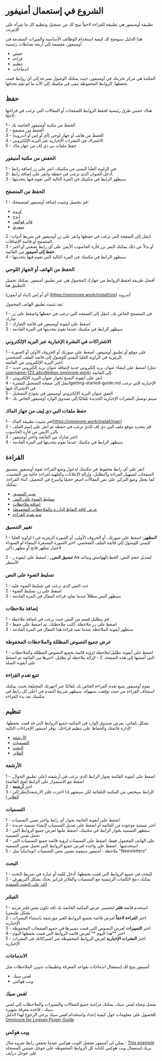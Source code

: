 
# الشروع في إستعمال أمنيفور

تطبيقة أومنيفور هي تطبيقة للقراءة لاحقاً تتيح لك من تسجيل وتنظيم كل ما تقرأه على الإنترنت

هذا الدليل سيوضح لك كيفية استخدام الوظائف الأساسية والميزات المتقدمة في أومنيفور، مقسمة إلى أربعة نشاطات رئيسية

- حفض 
- قراءة 
- تنظيم 
- اندماجات 


المكتبة هي مركز تجربتك في أومنيفور، حيث يمكنك الوصول بسرعة إلى أي روابط قمت بحفظها.
الروابط المحفوظة تبقى في مكتبتك إلى الأبد ما لم تقم بحذفها.

## حفظ

هناك خمس طرق رئيسية لحفظ الروابط للصفحات أو المقالات التي ترغب في قراءتها لاحقًا:

1 - الحفظ من مكتبة أومنيفور الخاصة بك  
2 - الحفظ من متصفح  
3 - الحفظ من هاتف أو جهاز لوحي (آي أو إس أو أندرويد)  
4 - الاشتراك في النشرات الإخبارية عبر البريد الإلكتروني  
5 - حفظ ملفات بي دي إف من جهاز ماك  


### الحفض من مكتبة أمنيفور

1 - في الزاوية العليا اليمنى من مكتبتك، انقر على زر إضافة رابط.  
2- أدخل العنوان الذي ترغب في حفظه وانقر على إضافة رابط.  
3 - سيظهر الرابط في مكتبتك في المرة التالية التي تقوم فيها بتحديثها.  


### الحفظ من المتصفح

1 - قم بتحميل وتثبيت إضافة أومنيفور لمتصفحك:

- [كروم ](https://omnivore.work/install/chrome)
- [ايدج](https://omnivore.work/install/edge)
- [فاير فوكس](https://omnivore.work/install/firefox)
- [سفري](https://omnivore.work/install/safari)

2 -انتقل إلى الصفحة التي ترغب في حفظها وانقر على زر أومنيفور في شريط أدوات المتصفح أو قائمة الإضافات.  
3 - أو بدلاً عن ذلك يمكنك النقر بزر فأرة الحاسوب الأيمن على أي رابط تشعبي أو اختر **حفظ إلى أمنيفور** من القائمة.   
4 - سيظهر الرابط في مكتبتك في المرة التالية التي تقوم فيها بتحديثها.  


### الحفظ من الهاتف أو الجهاز اللوحي

أفضل طريقة لحفظ الروابط من جهازك المحمول هي عبر تطبيق أمنيفور. يمكنك تحميل التطبيق هنا:


أي أو إس (ايباد أو أيفون) (https://omnivore.work/install/ios)
أندرويد


بعد تثبيت تطبيق الهاتف المحمول:

1 - في المتصفح الخاص بك، انتقل إلى الصفحة التي ترغب في حفظها واضغط على زر شارك  
2 - اضغط على أيقونة أومنيفور في قائمة الشارك  
3 - سيظهر الرابط في مكتبتك عندما تقوم بتحديثها في المرة القادمة  


### الاشتراكات في النشرة الإخبارية عبر البريد الإلكتروني

1 - على موقع أو تطبيق أومنيفور، اضغط على صورتك أو الحروف الأولى أو الصورة الرمزية في الزاوية العليا اليمنى للوصول إلى قائمة الملف الشخصي.  
 اختر البريد الإلكتروني من القائمة.  
 2 - اضغط على إنشاء عنوان بريد إلكتروني جديد لإضافة عنوان بريد إلكتروني جديد (مثل: username-123_abc@inbox.omnivore.work) إلى القائمة.  
 3 - انقر على أيقونة النسخ بجوار عنوان البريد الإلكتروني  
 4 - انتقل إلى صفحة التسجيل للنشرةgetting-started-guide.md الإخبارية التي ترغب في الاشتراك فيها  
 5 - الصق عنوان البريد الإلكتروني أومنيفور في نموذج التسجيل  
 6 - سيتم توصيل النشرات الإخبارية الجديدة تلقائيًا إلى صندوق الوارد أومنيفور الخاص بك  


### حفظ ملفات البي دي إيف من جهاز الماك 

1 - قم بتثبيت تطبيقة الماك(https://omnivore.work/install/mac)  
2 - قم بتحديد موقع ملف البي دي إف الذي ترغب في حفظه ثم انقر على إسم الملف بالزر الايمن من فأرة الحاسوب  
3 - اختر شارك من القائمة واختر أومنيفور  
4 - سيظهر الرابط في مكتبتك عندما تقوم بتحديثها في المرة القادمة  


## القراءة

انقر على أي رابط محفوظ في مكتبتك لدخول وضع القراءة
تقوم أومنيفور بتنسيق الصفحات لتسهيل القراءة والتظليل، وإزالة الإعلانات والتلهية  لقراءة خالية من التشتيت. كما يجعل وضع التركيز على نص المقالات أصغر حجمًا وأسرع في التحميل.
أثناء القراءة، يمكنك: 
- <span style="text-decoration:underline;">تغيير التنسيق</span>
- <span style="text-decoration:underline;">تسليط الضوء على النص</span>
- <span style="text-decoration:underline;">إضافة ملاحظات</span>
- <span style="text-decoration:underline;">عرض كافة النقاط البارزة والملاحظات المحفوظة</span>
- <span style="text-decoration:underline;">تتبع تقدم القراءة</span>

### تغيير التنسيق

1 - **_المظهر_**: اضغط على صورتك، أو الحروف الأولى، أو الصورة الرمزية في ا
لزاوية العليا اليمنى للوصول إلى قائمة الملف الشخصي. اختر الصورة المصغرة البيضاء أو السوداء لاختيار مظهر فاتح أو مظهر داكن 

2 - **_ تنسيق النص_** : اضغط على ايقونة Aa لتعديل حجم النص، الخط،الهوامش وتباعد الأسطر


### تسليط الضوء على النص 

1 - حدد النص الذي ترغب في تسليط الضوء عليه   
2 - اضغط على زر تسليط الضوء   
3 - سيظهر النص مظللاً عندما تعاود قراءة المقال في المرة القادمة  


### إضافة ملاحظات

1 - قم بتظليل قسم من النص حيث ترغب في إضافة ملاحظة  
2 - اضغط على زر ملاحظة، اكتب ملاحظتك، ثم اضغط على حفظ  
3 - ستظهر أيقونة الملاحظة عندما تعيد  قراءة هذا المقال في المرة القادمة  

### عرض جميع النصوص المظللة والملاحظات المحفوظة
1 - اضغط على أيقونة تظليل/ملاحظة لرؤية قائمة بجميع النصوص المظللة والملاحظات التي أضفتها إلى هذه الصفحة.
2 - لإزالة ملاحظة أو تظليل، اخترها من القائمة ثم اضغط على أيقونة السلة

 
 ### تتبع تقدم القراءة
 
 يقوم أومنيفور بتتبع تقدم القراءة الخاص بك تلقائيًا
  عبر أجهزتك المختلفة بحيث يمكنك استئناف القراءة من حيث توقفت بسهولة. سيظهر شريط التقدم في أعلى كل رابط في مكتبتك بعد بدء القراءة.
 

## تنظيم

بشكل تلقائي، يعرض صندوق الوارد في المكتبة جميع الروابط التي قد قمت بحفظها. لإدارة قائمتك والحفاظ على تنظيم قراءتك، يوفر أمنيفور الإجراءات التالية:

- <span style="text-decoration:underline;">الأرشفة</span>
- <span style="text-decoration:underline;">التسميات</span>
- <span style="text-decoration:underline;">البحث</span>
- <span style="text-decoration:underline;">الفلاتر</span>

### الأرشفة

1 - اضغط على أيقونة القائمة بجوار الرابط الذي ترغب في أرشفته (على تطبيق الجوال، اضغط مع الاستمرار على الرابط لفتح القائمة)  
2 - اختر **أرشفة**  
3 - الرابط سيختفي من المكتبة التلقائية لكن سيضهر إذا اخترت فلتر الارشفة(إنظر إلى <span style="text-decoration:underline;">الفلاتر </span>  ) 

### التسميات

1 - اضغط على أيقونة القائمة بجوار أي رابط واختر تعيين التسميات.  
2 - اختر تسمية موجودة من القائمة أو اضغط على تعديل التسميات لإنشاء تسمية جديدة  
3 - ستظهر التسمية بجوار الرابط في مكتبتك. اضغط عليها لعرض جميع الروابط التي تحمل نفس التسمية  
4 - على الهاتف المحمول فقط: اضغط على التسميات لرؤية قائمة جميع التسميات التي استخدمتها . اضغط على واحدة لعرض جميع الروابط التي تحمل نفس التسمية   
5 - ملاحظة : أمنيفور سيقوم بتعيين بعض التسميات اتوماتيكيا مثل "Newsletters"  

### البحث 

1 -  للبحث في جميع الروابط التي قمت بحفظها، أدخل كلمة أو عبارة في شريط البحث  
2 - يمكنك دمج الكلمات الرئيسية مع التسميات والفلاتر لتركيز بحثك بشكل أكبر[تعرف اكثر على البحث المتقدم ](https://docs.omnivore.work/using/searcl)   


### الفيلتر 

1 -  استخدم قائمة **فلتر** لتحسين عرض المكتبة الخاصة بك (قد تكون بعض فلتر مرئية بشكل طبيعي)  
2 - اختر **القراءة لاحقاً** لعرض قائمة بجميع الروابط الغير مؤرشفة باستثناء النشرات الإخبارية  
3 - اختر **التمييزات** لعرض النصوص التي قمت بتمييزها في جميع الصفحات المحفوظة  
4 - اختر **هذا اليوم ** لعرض قائمة الروابط التي قمت بحفظها اليوم  
5 -  اختر **النشرات الإخبارية** لعرض الروابط المحفوظة عبر اشتراكاتك في النشرات الإخبارية  


### الاندماجات
أمنيفور يتيح لك إستعمال اندماجات بقواعد المعرفة وتطبيقات تدوين الملاحظات مثل: 
- لغس سيك
- ويب هوكس

### لغس سيك
بفضل وصلة لغس سيك، يمكنك مزامنة جميع المقالات والتمييزات والملاحظات إلى لغس سيك ، قاعدة معرفة شهيرة.  
للحصول على معلومات حول كيفية إعداد واستخدام لغس سيك يرجى الرجوع لهذا الدليل [Omnivore for Logseq Plugin Guide](https://briansunter.com/graph/#/page/omnivore-logseq-guide)


### ويب هوكس
يمكن لي أمنيفور تشغيل الويب هوكس عندما تحفض رابط تقروه
 مثال :  <span style="text-decoration:underline;">This example</span>  يريك إستعمال ويب هوكس لكتابة كل الروابط المحفوظة على جوجل شيتس المسجلة على جوجل درايف  
 

